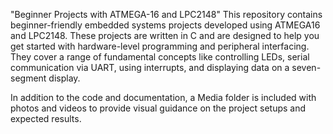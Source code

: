 "Beginner Projects with ATMEGA-16 and LPC2148" 
This repository contains beginner-friendly embedded systems projects developed using ATMEGA16 and LPC2148. These projects are written in C and are designed to help you get started with hardware-level programming and peripheral interfacing. They cover a range of fundamental concepts like controlling LEDs, serial communication via UART, using interrupts, and displaying data on a seven-segment display.

In addition to the code and documentation, a Media folder is included with photos and videos to provide visual guidance on the project setups and expected results.